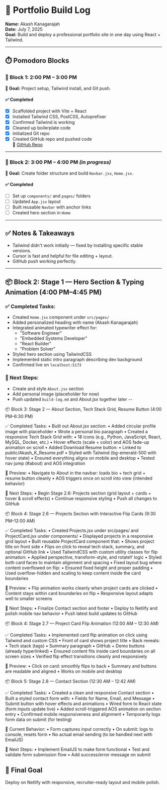 # 🚧 Portfolio Build Log
**Name:** Akash Kanagarajah  
**Date:** July 7, 2025  
**Goal:** Build and deploy a professional portfolio site in one day using React + Tailwind.

---

## ⏱️ Pomodoro Blocks

### 🔹 Block 1: 2:00 PM – 3:00 PM
**🎯 Goal:** Project setup, Tailwind install, and Git push.

#### ✅ Completed
- [x] Scaffolded project with Vite + React
- [x] Installed Tailwind CSS, PostCSS, Autoprefixer
- [x] Confirmed Tailwind is working
- [x] Cleaned up boilerplate code
- [x] Initialized Git repo
- [x] Created GitHub repo and pushed code  
🔗 [GitHub Repo](https://github.com/akashkanagarajah/my-portfolio)

---

### 🔹 Block 2: 3:00 PM – 4:00 PM _(in progress)_
**🎯 Goal:** Create folder structure and build `Navbar.jsx`, `Home.jsx`.

#### ✅ Completed
- [ ] Set up `components/` and `pages/` folders
- [ ] Updated `App.jsx` layout
- [ ] Built reusable `Navbar` with anchor links
- [ ] Created hero section in `Home`

---

## ✅ Notes & Takeaways
- Tailwind didn't work initially — fixed by installing specific stable versions.
- Cursor is fast and helpful for file editing + layout.
- GitHub push working perfectly.

---
## 📦 Block 2: Stage 1 — Hero Section & Typing Animation (4:00 PM–4:45 PM)

### ✅ Completed Tasks:
- Created `Home.jsx` component under `src/pages/`
- Added personalized heading with name (Akash Kanagarajah)
- Integrated animated typewriter effect for:
  - "Software Engineer"
  - "Embedded Systems Developer"
  - "React Builder"
  - "Problem Solver"
- Styled hero section using TailwindCSS
- Implemented static intro paragraph describing dev background
- Confirmed live on `localhost:5173`

### 🚀 Next Steps:
- Create and style `About.jsx` section
- Add personal image (placeholder for now)
- Push updated `build-log.md` and About.jsx together later
--

📦 Block 3: Stage 2 — About Section, Tech Stack Grid, Resume Button (4:00 PM–6:30 PM)

✅ Completed Tasks:
	•	Built out About.jsx section:
	•	Added circular profile image with placeholder
	•	Wrote a personal bio paragraph
	•	Created a responsive Tech Stack Grid with:
	•	18 icons (e.g., Python, JavaScript, React, MySQL, Docker, etc.)
	•	Hover effects (scale + color) and AOS fade-up animation on scroll
	•	Added Download Resume button:
	•	Linked to public/Akash_K_Resume.pdf
	•	Styled with Tailwind (bg-emerald-500 with hover state)
	•	Ensured everything aligns on mobile and desktop
	•	Tested nav jump (#about) and AOS integration

🧪 Preview:
	•	Navigate to About in the navbar: loads bio + tech grid + resume button cleanly
	•	AOS triggers once on scroll into view (intended behavior)

🚀 Next Steps:
	•	Begin Stage 2.6: Projects section (grid layout + cards + hover & scroll effects)
	•	Continue responsive styling
	•	Push all changes to GitHub

📦 Block 4: Stage 2.6 — Projects Section with Interactive Flip Cards (9:30 PM–12:00 AM)

✅ Completed Tasks:
	•	Created Projects.jsx under src/pages/ and ProjectCard.jsx under components/
	•	Displayed projects in a responsive grid layout
	•	Built reusable ProjectCard component that:
	•	Shows project title on front side
	•	Flips on click to reveal tech stack, summary, and optional GitHub link
	•	Used TailwindCSS with custom utility classes for flip animation:
	•	Applied perspective, transform-style, and rotateY logic
	•	Styled both card faces to maintain alignment and spacing
	•	Fixed layout bug where content overflowed on flip:
	•	Ensured fixed height and proper padding
	•	Used overflow-hidden and scaling to keep content inside the card boundaries

🧪 Preview:
	•	Flip animation works cleanly when project cards are clicked
	•	Content stays within card boundaries on flip
	•	Responsive layout adapts well to smaller screens

🚀 Next Steps:
	•	Finalize Contact section and footer
	•	Deploy to Netlify and polish mobile nav behavior
	•	Push latest build updates to GitHub

📦 Block 4: Stage 2.7 — Project Card Flip Animation (12:00 AM – 12:30 AM)

✅ Completed Tasks:
	•	Implemented card flip animation on click using Tailwind and custom CSS
	•	Front of card shows project title
	•	Back reveals:
	•	Tech stack (tags)
	•	Summary paragraph
	•	GitHub + Demo buttons (already hyperlinked)
	•	Ensured content fits inside card boundaries on all screen sizes
	•	Verified flip effect transitions cleanly and responsively

🧪 Preview:
	•	Click on card: smoothly flips to back
	•	Summary and buttons are readable and aligned
	•	Works on mobile and desktop

📦 Block 5: Stage 2.8 — Contact Section (12:30 AM – 12:42 AM)

✅ Completed Tasks:
	•	Created a clean and responsive Contact section
	•	Built a styled contact form with:
	•	Fields for Name, Email, and Message
	•	Submit button with hover effects and animations
	•	Wired form to React state (form inputs update live)
	•	Added scroll-triggered AOS animation on section entry
	•	Confirmed mobile responsiveness and alignment
	•	Temporarily logs form data on submit (for testing)

🧪 Current Behavior:
	•	Form captures input correctly
	•	On submit: logs to console, resets form
	•	No actual email sending (to be handled next with EmailJS)

🚀 Next Steps:
	•	Implement EmailJS to make form functional
	•	Test and validate form submission flow
	•	Add success/error message on submit


## 🏁 Final Goal
Deploy on Netlify with responsive, recruiter-ready layout and mobile polish.